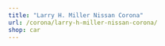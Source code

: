 ```yaml
---
title: "Larry H. Miller Nissan Corona"
url: /corona/larry-h-miller-nissan-corona/
shop: car
---
```

